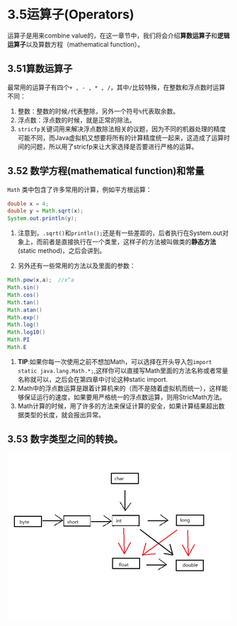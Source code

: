 # 3.5运算子(Operators)
运算子是用来combine value的，在这一章节中，我们将会介绍**算数运算子**和**逻辑运算子**以及算数方程（mathematical function）。

## 3.51算数运算子
最常用的运算子有四个```+ , - , * , /```，其中```/```比较特殊，在整数和浮点数时运算不同：
1. 整数：整数的时候```/```代表整除，另外一个符号```%```代表取余数。
2. 浮点数：浮点数的时候，就是正常的除法。
3. ```stricfp```关键词用来解决浮点数除法相关的议题，因为不同的机器处理的精度可能不同，而Java虚拟机又想要将所有的计算精度统一起来，这造成了运算时间的问题，所以用了stricfp来让大家选择是否要进行严格的运算。

## 3.52 数学方程(mathematical function)和常量  

 ```Math``` 类中包含了许多常用的计算，例如平方根运算：

```Java
double x = 4;
double y = Math.sqrt(x);
System.out.println(y);
```

1. 注意到，```.sqrt()```和```println();```还是有一些差距的，后者执行在System.out对象上，而前者是直接执行在一个类里，这样子的方法被叫做类的**静态方法**(static method)，之后会讲到。

2. 另外还有一些常用的方法以及里面的参数：  

```java
Math.pow(x,a);  //x^a
Math.sin()
Math.cos()
Math.tan()
Math.atan()
Math.exp()
Math.log()
Math.log10()
Math.PI
Math.E
```

1. **TIP**:如果你每一次使用之前不想加Math，可以选择在开头导入包```import static java.lang.Math.*;```,这样你可以直接写Math里面的方法名称或者常量名称就可以，之后会在第四章中讨论这种static import.
2. Math中的浮点数运算是跟着计算机来的（而不是随着虚拟机而统一），这样能够保证运行的速度，如果要用严格统一的浮点数运算，则用StricMath方法。
3. Math计算的时候，用了许多的方法来保证计算的安全，如果计算结果超出数据类型的长度，就会报出异常。 

## 3.53 数字类型之间的转换。

![](https://raw.githubusercontent.com/jerrysheen/JavaBook/master/img/char3.53.png)
